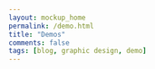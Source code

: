 ```yaml
---
layout: mockup_home
permalink: /demo.html
title: "Demos"
comments: false
tags: [blog, graphic design, demo]
---
```

